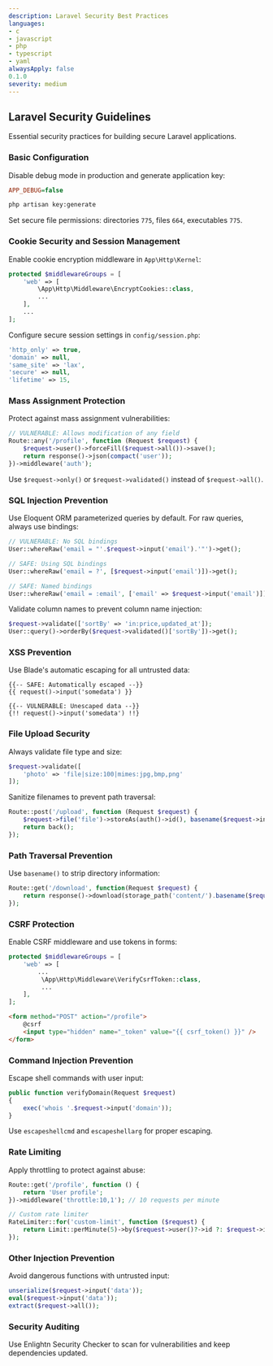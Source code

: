 ```yaml
---
description: Laravel Security Best Practices
languages:
- c
- javascript
- php
- typescript
- yaml
alwaysApply: false
0.1.0
severity: medium
---
```


## Laravel Security Guidelines

Essential security practices for building secure Laravel applications.

### Basic Configuration

Disable debug mode in production and generate application key:

```ini
APP_DEBUG=false
```

```bash
php artisan key:generate
```

Set secure file permissions: directories `775`, files `664`, executables `775`.

### Cookie Security and Session Management

Enable cookie encryption middleware in `App\Http\Kernel`:

```php
protected $middlewareGroups = [
    'web' => [
        \App\Http\Middleware\EncryptCookies::class,
        ...
    ],
    ...
];
```

Configure secure session settings in `config/session.php`:

```php
'http_only' => true,
'domain' => null,
'same_site' => 'lax',
'secure' => null,
'lifetime' => 15,
```

### Mass Assignment Protection

Protect against mass assignment vulnerabilities:

```php
// VULNERABLE: Allows modification of any field
Route::any('/profile', function (Request $request) {
    $request->user()->forceFill($request->all())->save();
    return response()->json(compact('user'));
})->middleware('auth');
```

Use `$request->only()` or `$request->validated()` instead of `$request->all()`.

### SQL Injection Prevention

Use Eloquent ORM parameterized queries by default. For raw queries, always use bindings:

```php
// VULNERABLE: No SQL bindings
User::whereRaw('email = "'.$request->input('email').'"')->get();

// SAFE: Using SQL bindings
User::whereRaw('email = ?', [$request->input('email')])->get();

// SAFE: Named bindings
User::whereRaw('email = :email', ['email' => $request->input('email')])->get();
```

Validate column names to prevent column name injection:

```php
$request->validate(['sortBy' => 'in:price,updated_at']);
User::query()->orderBy($request->validated()['sortBy'])->get();
```

### XSS Prevention

Use Blade's automatic escaping for all untrusted data:

```blade
{{-- SAFE: Automatically escaped --}}
{{ request()->input('somedata') }}

{{-- VULNERABLE: Unescaped data --}}
{!! request()->input('somedata') !!}
```

### File Upload Security

Always validate file type and size:

```php
$request->validate([
    'photo' => 'file|size:100|mimes:jpg,bmp,png'
]);
```

Sanitize filenames to prevent path traversal:

```php
Route::post('/upload', function (Request $request) {
    $request->file('file')->storeAs(auth()->id(), basename($request->input('filename')));
    return back();
});
```

### Path Traversal Prevention

Use `basename()` to strip directory information:

```php
Route::get('/download', function(Request $request) {
    return response()->download(storage_path('content/').basename($request->input('filename')));
});
```

### CSRF Protection

Enable CSRF middleware and use tokens in forms:

```php
protected $middlewareGroups = [
    'web' => [
        ...
         \App\Http\Middleware\VerifyCsrfToken::class,
         ...
    ],
];
```

```html
<form method="POST" action="/profile">
    @csrf
    <input type="hidden" name="_token" value="{{ csrf_token() }}" />
</form>
```

### Command Injection Prevention

Escape shell commands with user input:

```php
public function verifyDomain(Request $request)
{
    exec('whois '.$request->input('domain'));
}
```

Use `escapeshellcmd` and `escapeshellarg` for proper escaping.

### Rate Limiting

Apply throttling to protect against abuse:

```php
Route::get('/profile', function () {
    return 'User profile';
})->middleware('throttle:10,1'); // 10 requests per minute

// Custom rate limiter
RateLimiter::for('custom-limit', function ($request) {
    return Limit::perMinute(5)->by($request->user()?->id ?: $request->ip());
});
```

### Other Injection Prevention

Avoid dangerous functions with untrusted input:

```php
unserialize($request->input('data'));
eval($request->input('data'));
extract($request->all());
```

### Security Auditing

Use Enlightn Security Checker to scan for vulnerabilities and keep dependencies updated.
